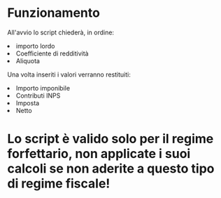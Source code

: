 # Funzionamento
All'avvio lo script chiederà, in ordine:
<li>importo lordo</li>
<li>Coefficiente di redditività</li>
<li>Aliquota</li>

Una volta inseriti i valori verranno restituiti:
<li>Importo imponibile</li>
<li>Contributi INPS</li>
<li>Imposta</li>
<li>Netto</li>

# Lo script è valido solo per il regime forfettario, non applicate i suoi calcoli se non aderite a questo tipo di regime fiscale!
